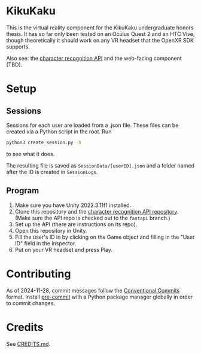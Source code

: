 # KikuKaku 

This is the virtual reality component for the KikuKaku undergraduate honors thesis. It has so far only been tested on an Oculus Quest 2 and an HTC Vive, though theoretically it should work on any VR headset that the OpenXR SDK supports.

Also see: the [character recognition API](https://github.com/vialab/JPHandwritingModel) and the web-facing component (TBD).

# Setup

## Sessions

Sessions for each user are loaded from a .json file. These files can be created via a Python script in the root. Run

```sh
python3 create_session.py -h
``` 

to see what it does. 

The resulting file is saved as `SessionData/[userID].json` and a folder named after the ID is created in `SessionLogs`.

## Program

1. Make sure you have Unity 2022.3.11f1 installed.
2. Clone this repository and the [character recognition API repository](https://github.com/vialab/JPHandwritingModel). (Make sure the API repo is checked out to the `fastapi` branch.)
3. Set up the API (there are instructions on its repo).
4. Open this repository in Unity.
5. Fill the user's ID in by clicking on the Game object and filling in the "User ID" field in the Inspector.
6. Put on your VR headset and press Play.

# Contributing

As of 2024-11-28, commit messages follow the [Conventional Commits](https://www.conventionalcommits.org/) format. Install [pre-commit](https://pre-commit.com/) with a Python package manager globally in order to commit changes.

# Credits
See [CREDITS.md](CREDITS.md).
